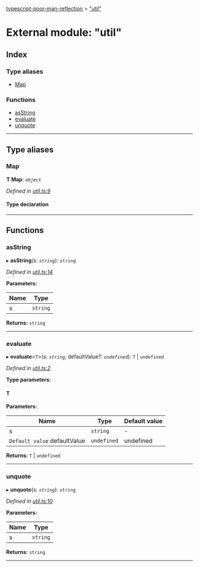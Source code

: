 [typescript-poor-man-reflection](../README.md) > ["util"](../modules/_util_.md)

# External module: "util"

## Index

### Type aliases

* [Map](_util_.md#map)

### Functions

* [asString](_util_.md#asstring)
* [evaluate](_util_.md#evaluate)
* [unquote](_util_.md#unquote)

---

## Type aliases

<a id="map"></a>

###  Map

**Ƭ Map**: *`object`*

*Defined in [util.ts:9](https://github.com/cancerberoSgx/typescript-poor-man-reflection/blob/55c8283/src/util.ts#L9)*

#### Type declaration

[key: `string`]: `V`

___

## Functions

<a id="asstring"></a>

###  asString

▸ **asString**(s: *`string`*): `string`

*Defined in [util.ts:14](https://github.com/cancerberoSgx/typescript-poor-man-reflection/blob/55c8283/src/util.ts#L14)*

**Parameters:**

| Name | Type |
| ------ | ------ |
| s | `string` |

**Returns:** `string`

___
<a id="evaluate"></a>

###  evaluate

▸ **evaluate**<`T`>(s: *`string`*, defaultValue?: *`undefined`*): `T` \| `undefined`

*Defined in [util.ts:2](https://github.com/cancerberoSgx/typescript-poor-man-reflection/blob/55c8283/src/util.ts#L2)*

**Type parameters:**

#### T 
**Parameters:**

| Name | Type | Default value |
| ------ | ------ | ------ |
| s | `string` | - |
| `Default value` defaultValue | `undefined` |  undefined |

**Returns:** `T` \| `undefined`

___
<a id="unquote"></a>

###  unquote

▸ **unquote**(s: *`string`*): `string`

*Defined in [util.ts:10](https://github.com/cancerberoSgx/typescript-poor-man-reflection/blob/55c8283/src/util.ts#L10)*

**Parameters:**

| Name | Type |
| ------ | ------ |
| s | `string` |

**Returns:** `string`

___

